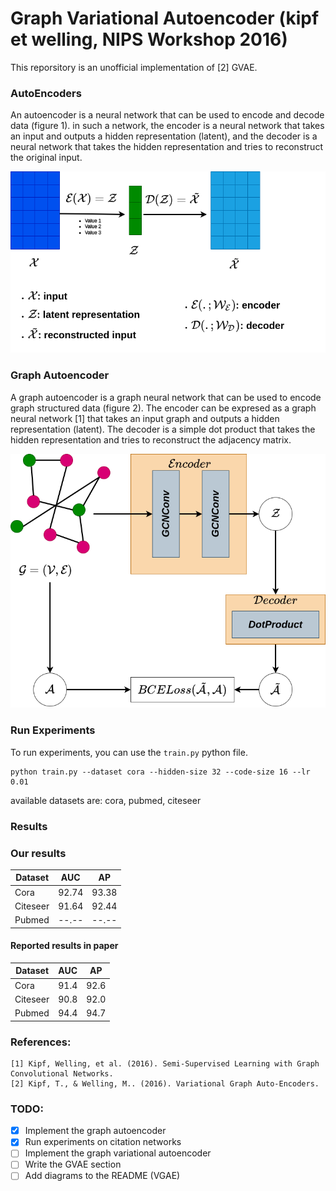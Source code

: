 # Graph Variational Autoencoder (kipf et welling, NIPS Workshop 2016)

This reporsitory is an unofficial implementation of [2] GVAE.

### AutoEncoders
An autoencoder is a neural network that can be used to encode and decode data (figure 1). in such a network, the encoder is a neural network that takes an input and outputs a hidden representation (latent), and the decoder is a neural network that takes the hidden representation and tries to reconstruct the original input.

![](./figures/ae.png)

### Graph Autoencoder
A graph autoencoder is a graph neural network that can be used to encode graph structured data (figure 2). The encoder can be expresed as a graph neural network [1] that takes an input graph and outputs a hidden representation (latent). The decoder is a simple dot product that takes the hidden representation and tries to reconstruct the adjacency matrix.

![](./figures/gae.png)

### Run Experiments
To run experiments, you can use the `train.py` python file.

    python train.py --dataset cora --hidden-size 32 --code-size 16 --lr 0.01

available datasets are: cora, pubmed, citeseer

### Results

### Our results

| Dataset  | AUC   | AP    |
| -------- | ----- | ----- |
| Cora     | 92.74 | 93.38 |
| Citeseer | 91.64 | 92.44 |
| Pubmed   | --.-- | --.-- |

#### Reported results in paper

| Dataset  | AUC   | AP   |
| -------- | ----- | -----|
| Cora     | 91.4  | 92.6 |
| Citeseer | 90.8  | 92.0 |
| Pubmed   | 94.4  | 94.7 |


### References:

    [1] Kipf, Welling, et al. (2016). Semi-Supervised Learning with Graph Convolutional Networks.
    [2] Kipf, T., & Welling, M.. (2016). Variational Graph Auto-Encoders.



### TODO:
- [x] Implement the graph autoencoder
- [x] Run experiments on citation networks
- [ ] Implement the graph variational autoencoder
- [ ] Write the GVAE section
- [ ] Add diagrams to the README (VGAE)
